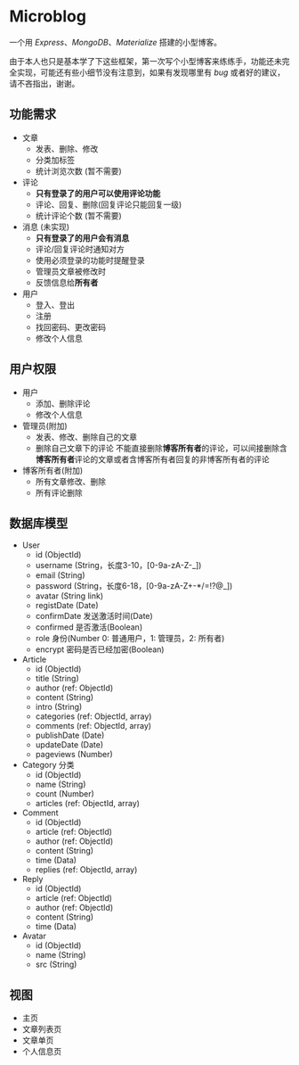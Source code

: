 # Microblog
一个用 *Express*、*MongoDB*、*Materialize* 搭建的小型博客。

由于本人也只是基本学了下这些框架，第一次写个小型博客来练练手，功能还未完全实现，可能还有些小细节没有注意到，如果有发现哪里有 *bug* 或者好的建议，请不吝指出，谢谢。

## 功能需求
* 文章
	* 发表、删除、修改
	* 分类加标签
	* 统计浏览次数 (暂不需要)
* 评论
	* **只有登录了的用户可以使用评论功能**
	* 评论、回复、删除(回复评论只能回复一级)
	* 统计评论个数 (暂不需要)
* 消息 (未实现)
	* **只有登录了的用户会有消息**
    * 评论/回复评论时通知对方
	* 使用必须登录的功能时提醒登录
	* 管理员文章被修改时
	* 反馈信息给**所有者**
* 用户
    * 登入、登出
    * 注册
    * 找回密码、更改密码
    * 修改个人信息

## 用户权限
* 用户
    * 添加、删除评论
    * 修改个人信息
* 管理员(附加)
    * 发表、修改、删除自己的文章
    * 删除自己文章下的评论
      不能直接删除**博客所有者**的评论，可以间接删除含**博客所有者**评论的文章或者含博客所有者回复的非博客所有者的评论
* 博客所有者(附加)
    * 所有文章修改、删除
    * 所有评论删除

## 数据库模型
* User
	* id (ObjectId)
    * username (String，长度3-10，[0-9a-zA-Z-_])
    * email (String)
    * password (String，长度6-18，[0-9a-zA-Z+-*/=!?@_])
    * avatar (String link)
    * registDate (Date)
    * confirmDate 发送激活时间(Date)
    * confirmed 是否激活(Boolean)
    * role 身份(Number 0: 普通用户，1: 管理员，2: 所有者)
    * encrypt 密码是否已经加密(Boolean)
* Article
	* id (ObjectId)
    * title (String)
    * author (ref: ObjectId)
    * content (String)
    * intro (String)
    * categories (ref: ObjectId, array)
    * comments (ref: ObjectId, array)
    * publishDate (Date)
    * updateDate (Date)
    * pageviews (Number)
* Category 分类
	* id (ObjectId)
	* name (String)
	* count (Number)
	* articles (ref: ObjectId, array)
* Comment
    * id (ObjectId)
    * article (ref: ObjectId)
    * author (ref: ObjectId)
    * content (String)
    * time (Data)
    * replies (ref: ObjectId, array)
* Reply
	* id (ObjectId)
	* article (ref: ObjectId)
	* author (ref: ObjectId)
	* content (String)
	* time (Data)
* Avatar
	* id (ObjectId)
	* name (String)
	* src (String)

## 视图
* 主页
* 文章列表页
* 文章单页
* 个人信息页